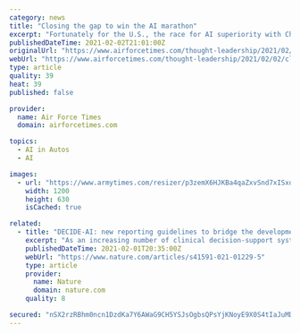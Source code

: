 ```yaml
---
category: news
title: "Closing the gap to win the AI marathon"
excerpt: "Fortunately for the U.S., the race for AI superiority with China is not a sprint. An industry expert shares ideas for how Washington can come out ahead in the long run."
publishedDateTime: 2021-02-02T21:01:00Z
originalUrl: "https://www.airforcetimes.com/thought-leadership/2021/02/02/closing-the-gap-to-win-the-ai-marathon/"
webUrl: "https://www.airforcetimes.com/thought-leadership/2021/02/02/closing-the-gap-to-win-the-ai-marathon/"
type: article
quality: 39
heat: 39
published: false

provider:
  name: Air Force Times
  domain: airforcetimes.com

topics:
  - AI in Autos
  - AI

images:
  - url: "https://www.armytimes.com/resizer/p3zemX6HJKBa4qaZxvSnd7xISxo=/1200x630/filters:quality(100)/cloudfront-us-east-1.images.arcpublishing.com/mco/SY7J6A2BH5ACZDPUZLELFFKBNU.png"
    width: 1200
    height: 630
    isCached: true

related:
  - title: "DECIDE-AI: new reporting guidelines to bridge the development-to-implementation gap in clinical artificial intelligence"
    excerpt: "As an increasing number of clinical decision-support systems driven by artificial intelligence progress from development to implementation, better guidance on the reporting of human factors and early-stage clinical evaluation is needed."
    publishedDateTime: 2021-02-01T20:35:00Z
    webUrl: "https://www.nature.com/articles/s41591-021-01229-5"
    type: article
    provider:
      name: Nature
      domain: nature.com
    quality: 8

secured: "nSX2rzRBhm0ncn1DzdKa7Y6AWaG9CH5YSJsOgbsQPsYjKNoyE9X0S4tIaJuMDZlbpc6Pcw93VXc9S5yyedUjYvSUwZEZV53wOdvv7Wo5gme3RYyOvm0Trpp3Sz4vi7M1MZCSmxif6gT+ZvaFnU5xNDC28CJRk4L6ZQ74hhgkGwaF/HZw8piZdKxI0unZT4WD8Sp3I9we7RDlIhC1qsJx5MHEce4aanIYNCGVQPR0/RByWDzYLPiokLfSbXmnp9VkB2QmE2A+eUdYLm50yiooioM7g0SMEU8oMBl6kwPqafEdylCbCRtJPnIZJFq9X6zWIlDeVBI7cQ1/ksUQ1Fhb+S261rFgXJShyU1cPHNzblc=;ZJvA4/jfuzFsB7GEOyNh/Q=="
---
```


